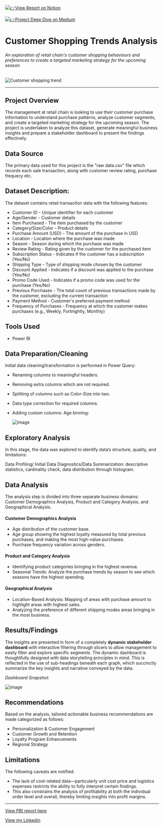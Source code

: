 [![👉View Report on Notion](https://img.shields.io/badge/View%20Report%20on-Notion-black?logo=notion&logoColor=white)](https://www.notion.so/Customer-Shopping-Trend-Analysis-1ed78d64687e80c496ddcfd8e657826a?pvs=4)

[![👉Project Deep Dive on Medium](https://img.shields.io/badge/Project%20Deep%20Dive%20on-Medium-black?logo=medium&logoColor=white)](https://medium.com/@mtaha_16/customer-shopping-trends-analysis-6a954a79c87a)

# Customer Shopping Trends Analysis
###### An exploration of retail chain's customer shopping behaviours and preferences to create a targeted marketing strategy for the upcoming season

![Customer shopping trend](https://github.com/user-attachments/assets/073c195e-2ad4-41bb-b3d1-922f926a8e4a)
___

## Project Overview
The management at retail chain is looking to use their customer purchase information to understand purchase patterns, analyze customer segments, and create a targeted marketing strategy for the upcoming season.
The project is undertaken to analyze this dataset, generate meaningful business insights and prepare a stakeholder dashboard to present the findings effectively.

## Data Source
The primary data used for this project is the "raw data.csv" file which records each sale transaction, along with customer review rating, purchase frequecy etc.

## Dataset Description:

The dataset contains retail transaction data with the following features:

- Customer ID - Unique identifier for each customer
- Age/Gender - Customer details
- Item Purchased - The item purchased by the customer
- Category/Size/Color - Product details
- Purchase Amount (USD) - The amount of the purchase in USD
- Location - Location where the purchase was made
- Season - Season during which the purchase was made
- Review Rating - Rating given by the customer for the purchased item
- Subscription Status - Indicates if the customer has a subscription (Yes/No)
- Shipping Type - Type of shipping mode chosen by the customer
- Discount Applied - Indicates if a discount was applied to the purchase (Yes/No)
- Promo Code Used - Indicates if a promo code was used for the purchase (Yes/No)
- Previous Purchases - The total count of previous transactions made by the customer, excluding the current transaction
- Payment Method - Customer's preferred payment method
- Frequency of Purchases - Frequency at which the customer makes purchases (e.g., Weekly, Fortnightly, Monthly)

## Tools Used
- Power BI

## Data Preparation/Cleaning
Initial data cleaning/transformation is performed in Power Query:

- Renaming columns to meaningful headers.
- Removing extra columns which are not required.
- Splitting of columns such as Color-Size into two.
- Data type correction for required columns.
- Adding custom columns: Age binning:
  
  ![image](https://github.com/user-attachments/assets/d2583039-474a-4e8d-8872-12ad94c368fd)

  

## Exploratory Analysis
In this stage, the data was explored to identify data’s structure, quality, and limitations:

Data Profiling/ Initial Data Diagnostics/Data Summarization: descriptive statistics, cardinality check, data distribution through histogram.

## Data Analysis
The analysis step is divided into three separate business domains: Customer Demographics Analysis, Product and Category Analysis, and Geographical Analysis.

#### Customer Demographics Analysis
- Age distribution of the customer base.
- Age group showing the highest loyalty measured by total previous purchases, and making the most high-value purchases.
- Purchase frequency variation across genders.

#### Product and Category Analysis
- Identifying product categories bringing in the highest revenue.
- Seasonal Trends: Analyze the purchase trends by season to see which seasons have the highest spending.

#### Geographical Analysis
- Location-Based Analysis: Mapping of areas with purchase amount to highlight areas with highest sales.
- Analyzing the preference of different shipping modes areas bringing in the most business.
  
## Results/Findings
The insights are presented in form of a completely **dynamic stakeholder dashboard** with interactive filtering through slicers to allow management to easily filter and explore specific segments. The dynamic dashboard is thoughtfully designed with data storytelling principles in mind. This is reflected in the use of sub-headings beneath each graph, which succinctly summarize the key insights and narrative conveyed by the data.

*Dashboard Snapshot:*

![image](https://github.com/user-attachments/assets/32e52ddb-22a1-4331-9a6e-53a627f09415)


## Recommendations
Based on the analysis, tailored actionable business recommendations are made categorized as follows:

- Personalization & Customer Engagement
- Customer Growth and Retention
- Loyalty Program Enhancements
- Regional Strategy

## Limitations
The following caveats are notified:

- The lack of cost-related data—particularly unit cost price and logistics expenses restricts the ability to fully interpret certain findings.
- This also constrains the analysis of profitability at both the individual order level and overall, thereby limiting insights into profit margins.
___
[View PBI report here](https://app.powerbi.com/links/TkSuDhyWdJ?ctid=c6e549b3-5f45-4032-aae9-d4244dc5b2c4&pbi_source=linkShare)

[View my Linkedin](https://www.linkedin.com/in/mohammadtaha-businessanalytics/)

